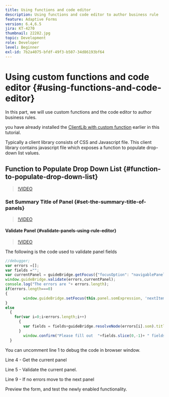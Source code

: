 ```yaml
---
title: Using functions and code editor
description: Using functions and code editor to author business rule
feature: Adaptive Forms
version: 6.4,6.5
jira: KT-4270
thumbnail: 22282.jpg
topic: Development
role: Developer
level: Beginner
exl-id: 7b2a4075-bfdf-49f3-b507-34d86193bf64
---
```

# Using custom functions and code editor {#using-functions-and-code-editor}

In this part, we will use custom functions and the code editor to author business rules.

you have already installed the [ClientLib with custom function](assets/client-libs-and-logo.zip) earlier in this tutorial.

Typically a client library consists of CSS and Javascript file. This client library contains javascript file which exposes a function to populate drop-down list values.


## Function to Populate Drop Down List {#function-to-populate-drop-down-list}

>[!VIDEO](https://video.tv.adobe.com/v/22282?quality=12&learn=on)

### Set Summary Title of Panel {#set-the-summary-title-of-panels}

>[!VIDEO](https://video.tv.adobe.com/v/28387?quality=12&learn=on)

#### Validate Panel {#validate-panels-using-rule-editor}

>[!VIDEO](https://video.tv.adobe.com/v/28409?quality=12&learn=on)

The following is the code used to validate panel fields

```javascript
//debugger;
var errors =[];
var fields ="";
var currentPanel = guideBridge.getFocus({"focusOption": "navigablePanel"});
window.guideBridge.validate(errors,currentPanel);
console.log("The errors are "+ errors.length);
if(errors.length===0)
{
        window.guideBridge.setFocus(this.panel.somExpression, 'nextItem', true);
}
else
  {
    for(var i=0;i<errors.length;i++)
      {
        var fields = fields+guideBridge.resolveNode(errors[i].som).title+" , ";
      }
        window.confirm("Please fill out  "+fields.slice(0,-1)+ " fields");
  }
```

You can uncomment line 1 to  debug  the code in  browser  window.

Line 4 - Get the current panel

Line 5 - Validate the current panel.

Line 9 - If no errors move to the next panel

Preview the form, and test the newly enabled functionality.
